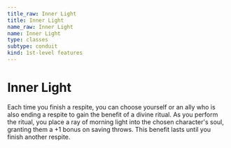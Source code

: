 ```yaml
---
title_raw: Inner Light
title: Inner Light
name_raw: Inner Light
name: Inner Light
type: classes
subtype: conduit
kind: 1st-level features
---
```


# Inner Light

Each time you finish a respite, you can choose yourself or an ally who is also ending a respite to gain the benefit of a divine ritual. As you perform the ritual, you place a ray of morning light into the chosen character's soul, granting them a +1 bonus on saving throws. This benefit lasts until you finish another respite.
